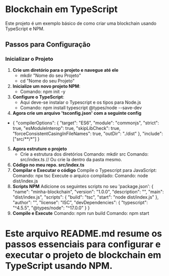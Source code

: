 # Blockchain em TypeScript

Este projeto é um exemplo básico de como criar uma blockchain usando TypeScript e NPM.

## Passos para Configuração

### Inicializar o Projeto

1. **Crie um diretório para o projeto e navegue até ele**
   * mkdir "Nome do seu Projeto"
   * cd "Nome do seu Projeto"
2. **Inicialize um novo projeto NPM**:
   * Comando: npm init -y
3. **Configure o TypeScript**:
   * Aqui deve-se instalar o Typescript e os tipos para Node.js
   * Comando: npm install typescript @types/node --save-dev
4. **Agora crie um arquivo 'tsconfig.json' com a seguinte config**
  *  {
  "compilerOptions": {
    "target": "ES6",
    "module": "commonjs",
    "strict": true,
    "esModuleInterop": true,
    "skipLibCheck": true,
    "forceConsistentCasingInFileNames": true,
    "outDir": "./dist"
  },
  "include": ["src/**/*"]
}
5. **Agora estruture o projeto**
   * Crie a estrutura dos diretórios
   Comando: mkdir src
   Comando: src/index.ts // Ou crie la dentro da pasta mesmo.
6. **Código no meu repo. src/index.ts**
7. **Compilar e Executar o código**
   Compile o Typescript para JavaScript:
   Comando: npx tsc
   Execute o arquico compilado:
   Comando: node dist/index.js
8. **Scripts NPM**
   Adicione os seguintes scripts no seu 'package.json':
   {
  "name": "minha-blockchain",
  "version": "1.0.0",
  "description": "",
  "main": "dist/index.js",
  "scripts": {
    "build": "tsc",
    "start": "node dist/index.js"
  },
  "author": "",
  "license": "ISC",
  "devDependencies": {
    "typescript": "^4.5.5",
    "@types/node": "^17.0.0"
  }
}
9. **Compile e Execute**
    Comando: npm run build
    Comando: npm start

# Este arquivo README.md resume os passos essenciais para configurar e executar o projeto de blockchain em TypeScript usando NPM.

   
   
   
